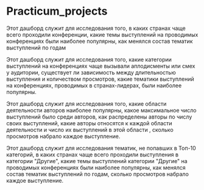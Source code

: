 # Practicum_projects

Этот дашборд служит для исследования того, в каких странах чаще всего проходили конференции, какие темы выступлений на проводимых конференциях были наиболее популярны, как менялся состав тематик выступлений по годам

Этот дашборд служит для исследования того, какие категории выступлений на конференциях чаще вызывали аплодисменты или смех у аудитории, существует ли зависимость между длительностью выступления и количеством просмотров,  какие тематики выступлений на  конференциях, проводимых в странах-лидерах,  были наиболее популярны.

Этот дашборд служит для исследования того, какие области деятельности  авторов наиболее популярны, какое максимальное число выступлений было среди авторов, как распределены авторы по числу своих выступлений, какие авторы относятся к каждой области  деятельности и  число их выступлений в этой области , сколько просмотров набрало каждое выступление.

Этот дашборд служит для исследования тематик, не попавших в Топ-10 категорий, в каких странах чаще всего проходили выступления в категории "Другие",  какие темы выступлений категории "Другие" на проводимых конференциях были наиболее популярны, как менялся состав тематик выступлений по годам, сколько просмотров набрало каждое выступление.
